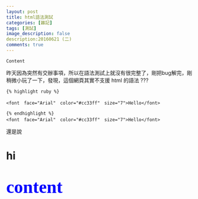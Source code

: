 ```yaml
---
layout: post
title: html語法測試
categories: [雜記]
tags: [測試]
image_description: false
description:20160621 (二)
comments: true
---
```

 
  
 `Content`
 
昨天因為突然有交辦事項，所以在語法測試上就沒有很完整了，剛把bug解完，剛稍微小玩了一下，發現，這個網頁其實不支援 html 的語法 ???
	
	{% highlight ruby %}	

	<font　face="Arial"　color="#cc33ff"　size="7">Hello</font>
	
	{% endhighlight %}
	<font　face="Arial"　color="#cc33ff"　size="7">Hello</font>
	

還是說

<html>
<body>

<title>hahaha</title>

<p>
<h1>hi <h1>
<p>
<font face = "新細明體" color="blue" size=7>content </font>



</body>
</html>